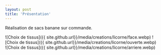 ```yaml
---
layout: post
title: 'Présentation'
---
```


Réalisation de sacs banane sur commande.

![Choix de tissus]({{ site.github.url}}/media/creations/licorne/face.webp)
![Choix de tissus]({{ site.github.url}}/media/creations/licorne/ouverte.webp)
![Choix de tissus]({{ site.github.url}}/media/creations/licorne/arriere.webp)
